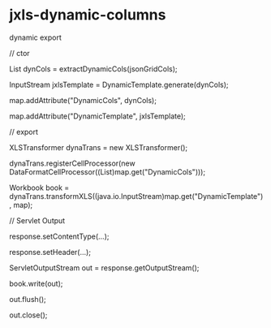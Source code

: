# jxls-dynamic-columns
dynamic export

// ctor

List<DynamicColumnModel> dynCols = extractDynamicCols(jsonGridCols);

InputStream jxlsTemplate = DynamicTemplate.generate(dynCols);

map.addAttribute("DynamicCols", dynCols);

map.addAttribute("DynamicTemplate", jxlsTemplate);

// export

XLSTransformer dynaTrans = new XLSTransformer();

dynaTrans.registerCellProcessor(new DataFormatCellProcessor((List<DynamicColumnModel>)map.get("DynamicCols")));

Workbook book = dynaTrans.transformXLS((java.io.InputStream)map.get("DynamicTemplate"), map);

// Servlet Output

response.setContentType(...);

response.setHeader(...);

ServletOutputStream out = response.getOutputStream();

book.write(out);

out.flush();

out.close();
